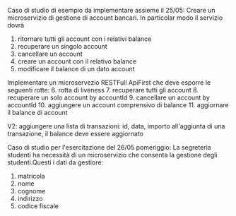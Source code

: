 Caso di studio di esempio da implementare assieme il 25/05:
Creare un microservizio di gestione di account bancari.
In particolar modo il servizio dovrà 
1. ritornare tutti gli account con i relativi balance
2. recuperare un singolo account
3. cancellare un account
4. creare un account con il relativo balance
5. modificare il balance di un dato account

Implementare un microservezio RESTFull ApiFirst che deve esporre le seguenti rotte:
6. rotta di liveness
7. recuperare tutti gli account
8. recuperare un solo account by accountId
9. cancellare un account by accountId
10. aggiungere un account comprensivo di balance
11. aggiornare il balance di account


V2: aggiungere una lista di transazioni:
id, data, importo
all'aggiunta di una transazione, il balance deve essere aggiornato


Caso di studio per l'esercitazione del 26/05 pomeriggio:
La segreteria studenti ha necessità di un microservizio che consenta la gestione degli
studenti.Questi i dati da gestiore:
1. matricola
2. nome
3. cognome
4. indirizzo
5. codice fiscale